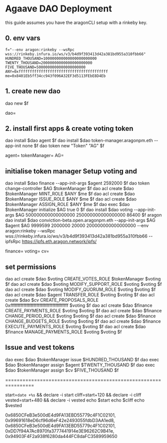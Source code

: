 # Agaave DAO Deployment
this guide assumes you have the aragonCLI setup with a rinkeby key.

## 0. env vars
```
f="--env aragon:rinkeby --wsRpc wss://rinkeby.infura.io/ws/v3/b4d9f393413d42a381bd955a310fbb66"
HUNDRED_THOUSAND=100000000000000000000000
TWENTY_THOUSAND=20000000000000000000000
FIVE_THOUSAND=5000000000000000000000
ANY=0xffffffffffffffffffffffffffffffffffffffff
me=0x8401Eb5ff34cc943f096A32EF3d5113FEbE8D4Eb
```

## 1. create new dao  
dao new $f

dao=

## 2. install first apps & create voting token 
dao install $dao agent $f
dao install $dao token-manager.aragonpm.eth --app-init none $f 
dao token new "Token" "AG" $f

agent=
tokenManager=
AG=


## initialise token manager Setup voting and 
dao install $dao finance --app-init-args $agent 2592000 $f
dao token change-controller $AG $tokenManager $f
dao acl create $dao $tokenManager MINT_ROLE $ANY $me $f
dao acl create $dao $tokenManager ISSUE_ROLE $ANY $me $f
dao acl create $dao $tokenManager ASSIGN_ROLE $ANY $me $f
dao exec $dao $tokenManager initialize $AG true 0 $f
dao install $dao voting --app-init-args $AG 500000000000000000 250000000000000000 86400 $f
aragon dao install $dao conviction-beta.open.aragonpm.eth --app-init-args $AG $agent $AG 9999599 2000000 20000 200000000000000000 --env aragon:rinkeby --wsRpc wss://rinkeby.infura.io/ws/v3/b4d9f393413d42a381bd955a310fbb66 --ipfsRpc https://ipfs.eth.aragon.network/ipfs/

finance=
voting=
cv=




## set permissions

dao acl create $dao $voting CREATE_VOTES_ROLE $tokenManager $voting $f
dao acl create $dao $voting MODIFY_SUPPORT_ROLE $voting $voting $f
dao acl create $dao $voting MODIFY_QUORUM_ROLE $voting $voting $f
dao acl create $dao $agent TRANSFER_ROLE $voting $voting $f
dao acl create $dao $cv CREATE_PROPOSALS_ROLE 0xffffffffffffffffffffffffffffffffffffffff $voting $f
dao acl create $dao $finance CREATE_PAYMENTS_ROLE $voting $voting $f
dao acl create $dao $finance CHANGE_PERIOD_ROLE $voting $voting $f
dao acl create $dao $finance CHANGE_BUDGETS_ROLE $voting $voting $f
dao acl create $dao $finance EXECUTE_PAYMENTS_ROLE $voting $voting $f
dao acl create $dao $finance MANAGE_PAYMENTS_ROLE $voting $voting $f




## Issue and vest tokens
dao exec $dao $tokenManager issue $HUNDRED_THOUSAND $f
dao exec $dao $tokenManager assign $agent $TWENTY_THOUSAND $f
dao exec $dao $tokenManager assign $cv $FIVE_THOUSAND $f






================================================================



start=`date +%s` && declare -i start
cliff=start+120 && declare -i cliff
vested=start+480 && declare -i vested
echo $start
echo $cliff
echo $vested

0x6850CFeB3e500dE4d9FA13EBD55779c4F1C02101,
0x99691618eD6cf96d6eF42e2493055fdbD3AA1ed8,
0x6850CFeB3e500dE4d9FA13EBD55779c4F1C02101,
0xDD7f94A7Ac8970fa3777441914e3E96262C9B41e,
0x94903F4F2a938f6280da444FC8daFC3589959650

